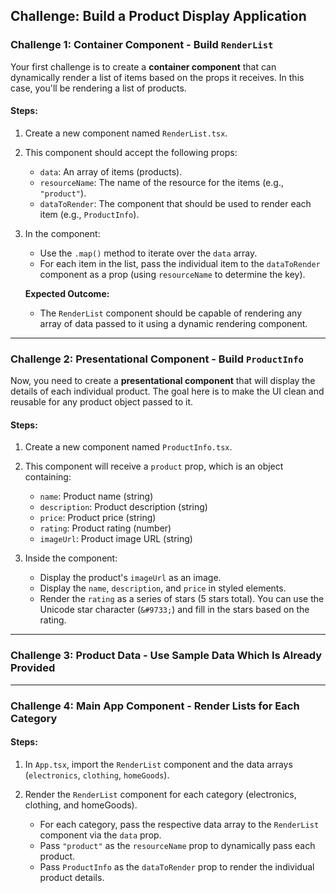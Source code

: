 ## **Challenge: Build a Product Display Application**

### **Challenge 1: Container Component - Build `RenderList`**

Your first challenge is to create a **container component** that can dynamically render a list of items based on the props it receives. In this case, you'll be rendering a list of products.

#### Steps:

1. Create a new component named `RenderList.tsx`.
2. This component should accept the following props:

   - `data`: An array of items (products).
   - `resourceName`: The name of the resource for the items (e.g., `"product"`).
   - `dataToRender`: The component that should be used to render each item (e.g., `ProductInfo`).

3. In the component:

   - Use the `.map()` method to iterate over the `data` array.
   - For each item in the list, pass the individual item to the `dataToRender` component as a prop (using `resourceName` to determine the key).

   **Expected Outcome:**

   - The `RenderList` component should be capable of rendering any array of data passed to it using a dynamic rendering component.

---

### **Challenge 2: Presentational Component - Build `ProductInfo`**

Now, you need to create a **presentational component** that will display the details of each individual product. The goal here is to make the UI clean and reusable for any product object passed to it.

#### Steps:

1. Create a new component named `ProductInfo.tsx`.
2. This component will receive a `product` prop, which is an object containing:

   - `name`: Product name (string)
   - `description`: Product description (string)
   - `price`: Product price (string)
   - `rating`: Product rating (number)
   - `imageUrl`: Product image URL (string)

3. Inside the component:

   - Display the product's `imageUrl` as an image.
   - Display the `name`, `description`, and `price` in styled elements.
   - Render the `rating` as a series of stars (5 stars total). You can use the Unicode star character (`&#9733;`) and fill in the stars based on the rating.

---

### **Challenge 3: Product Data - Use Sample Data Which Is Already Provided**

---

### **Challenge 4: Main App Component - Render Lists for Each Category**

#### Steps:

1. In `App.tsx`, import the `RenderList` component and the data arrays (`electronics`, `clothing`, `homeGoods`).
2. Render the `RenderList` component for each category (electronics, clothing, and homeGoods).

   - For each category, pass the respective data array to the `RenderList` component via the `data` prop.
   - Pass `"product"` as the `resourceName` prop to dynamically pass each product.
   - Pass `ProductInfo` as the `dataToRender` prop to render the individual product details.

